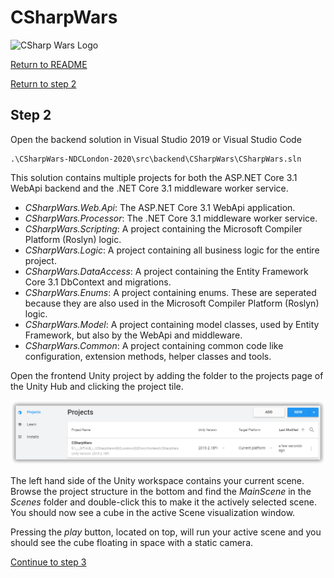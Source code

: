 # CSharpWars

![CSharp Wars Logo](https://www.djohnnie.be/csharpwars/logo.png "CSharp Wars Logo")

[Return to README](https://github.com/Djohnnie/CSharpWars-NDCLondon-2020)

[Return to step 2](https://github.com/Djohnnie/CSharpWars-NDCLondon-2020/blob/master/workshop/step02/step.md)

## Step 2

Open the backend solution in Visual Studio 2019 or Visual Studio Code

```
.\CSharpWars-NDCLondon-2020\src\backend\CSharpWars\CSharpWars.sln
```

This solution contains multiple projects for both the ASP.NET Core 3.1 WebApi backend and the .NET Core 3.1 middleware worker service. 
* *CSharpWars.Web.Api*: The ASP.NET Core 3.1 WebApi application.
* *CSharpWars.Processor*: The .NET Core 3.1 middleware worker service.
* *CSharpWars.Scripting*: A project containing the Microsoft Compiler Platform (Roslyn) logic.
* *CSharpWars.Logic*: A project containing all business logic for the entire project.
* *CSharpWars.DataAccess*: A project containing the Entity Framework Core 3.1 DbContext and migrations.
* *CSharpWars.Enums*: A project containing enums. These are seperated because they are also used in the Microsoft Compiler Platform (Roslyn) logic.
* *CSharpWars.Model*: A project containing model classes, used by Entity Framework, but also by the WebApi and middleware.
* *CSharpWars.Common*: A project containing common code like configuration, extension methods, helper classes and tools.

Open the frontend Unity project by adding the folder to the projects page of the Unity Hub and clicking the project tile.

![CSharp Wars Logo](sshot-1.png "CSharp Wars Logo")

The left hand side of the Unity workspace contains your current scene. Browse the project structure in the bottom and find the *MainScene* in the *Scenes* folder and double-click this to make it the actively selected scene. You should now see a cube in the active Scene visualization window.

Pressing the *play* button, located on top, will run your active scene and you should see the cube floating in space with a static camera.

[Continue to step 3](https://github.com/Djohnnie/CSharpWars-NDCLondon-2020/blob/master/workshop/step03/step.md)